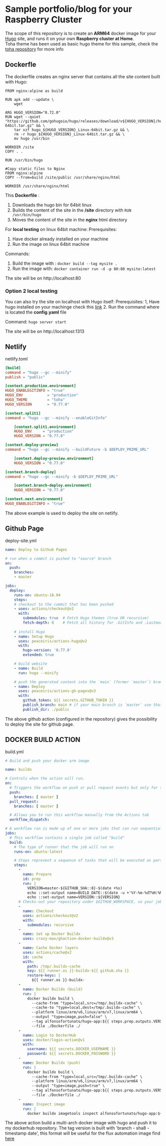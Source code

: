 # Sample portfolio/blog for your Raspberry Cluster

The scope of this repository is to create an **ARM64** docker image for your [Hugo](https://gohugo.io/) site, and runs it on your own **Raspberry cluster at Home**.    
Toha theme has been used as basic hugo theme for this sample, check the [toha repository](https://github.com/hugo-toha/toha) for more info

## Dockerfle

The dockerfile creates an nginx server that contains all the site content built with Hugo:
```
FROM nginx:alpine as build

RUN apk add --update \
    wget
    
ARG HUGO_VERSION="0.72.0"
RUN wget --quiet "https://github.com/gohugoio/hugo/releases/download/v${HUGO_VERSION}/hugo_${HUGO_VERSION}_Linux-64bit.tar.gz" && \
    tar xzf hugo_${HUGO_VERSION}_Linux-64bit.tar.gz && \
    rm -r hugo_${HUGO_VERSION}_Linux-64bit.tar.gz && \
    mv hugo /usr/bin
    
WORKDIR /site
COPY . .

RUN /usr/bin/hugo

#Copy static files to Nginx
FROM nginx:alpine
COPY --from=build /site/public /usr/share/nginx/html

WORKDIR /usr/share/nginx/html
```
This **Dockerfile** :
1. Downloads the hugo bin for 64bit linux
2. Builds the content of the site in the **/site** directory with ```RUN /usr/bin/hugo```
3. Moves the content of the site in the **nginx** html directory

For **local testing** on linux 64bit machine:
Prerequisites: 
1. Have docker already installed on your machine
2. Run the image on linux 64bit machine

Commands:
1. Build the image with : ```docker build --tag mysite . ```
2. Run the image with: ```docker container run -d -p 80:80 mysite:latest ```

The site will be on http://localhost:80

### Option 2 local testing
You can also try the site on localhost with Hugo itself:
Prerequisites:
1, Have hugo installed on your machinge check this [link](https://gohugo.io/getting-started/installing/)
2. Run the command where is located the **config.yaml** file

Command:
`hugo server start`

The site will be on http://localhost:1313

## Netlify 

netlify.toml
```toml
[build]
command = "hugo --gc --minify"
publish = "public"

[context.production.environment]
HUGO_ENABLEGITINFO = "true"
HUGO_ENV           = "production"
HUGO_THEME         = "toha"
HUGO_VERSION       = "0.77.0"

[context.split1]
command = "hugo --gc --minify --enableGitInfo"

    [context.split1.environment]
    HUGO_ENV     = "production"
    HUGO_VERSION = "0.77.0"

[context.deploy-preview]
command = "hugo --gc --minify --buildFuture -b $DEPLOY_PRIME_URL"

    [context.deploy-preview.environment]
    HUGO_VERSION = "0.77.0"

[context.branch-deploy]
command = "hugo --gc --minify -b $DEPLOY_PRIME_URL"

    [context.branch-deploy.environment]
    HUGO_VERSION = "0.77.0"

[context.next.environment]
HUGO_ENABLEGITINFO = "true"
```
The above example is used to deploy the site on netlify.  

## Github Page

deploy-site.yml
```yaml
name: Deploy to Github Pages

# run when a commit is pushed to "source" branch
on:
  push:
    branches:
    - master

jobs:
  deploy:
    runs-on: ubuntu-18.04
    steps:
    # checkout to the commit that has been pushed
    - uses: actions/checkout@v2
      with:
        submodules: true  # Fetch Hugo themes (true OR recursive)
        fetch-depth: 0    # Fetch all history for .GitInfo and .Lastmod
    
    # install Hugo
    - name: Setup Hugo
      uses: peaceiris/actions-hugo@v2
      with:
        hugo-version: '0.77.0'
        extended: true

    # build website
    - name: Build
      run: hugo --minify

    # push the generated content into the `main` (former `master`) branch.
    - name: Deploy
      uses: peaceiris/actions-gh-pages@v3
      with:
        github_token: ${{ secrets.GITHUB_TOKEN }}
        publish_branch: main # if your main branch is `master` use that here.
        publish_dir: ./public
```
The above github action (configured in the repository) gives the possibility to deploy the site for github page.

## DOCKER BUILD ACTION

build.yml
```yaml
# Build and push your docker arm image

name: buildx

# Controls when the action will run. 
on:
  # Triggers the workflow on push or pull request events but only for the master branch
  push:
    branches: [ master ]
  pull_request:
    branches: [ master ]

  # Allows you to run this workflow manually from the Actions tab
  workflow_dispatch:

# A workflow run is made up of one or more jobs that can run sequentially or in parallel
jobs:
  # This workflow contains a single job called "build"
  build:
    # The type of runner that the job will run on
    runs-on: ubuntu-latest

    # Steps represent a sequence of tasks that will be executed as part of the job
    steps:
      - 
        name: Prepare
        id: prep
        run: |
          VERSION=master-${GITHUB_SHA::8}-$(date +%s)
          echo ::set-output name=BUILD_DATE::$(date -u +'%Y-%m-%dT%H:%M:%SZ')
          echo ::set-output name=VERSION::${VERSION}          
      # Checks-out your repository under $GITHUB_WORKSPACE, so your job can access it
      -
        name: Checkout
        uses: actions/checkout@v2
        with:
          submodules: recursive
      -
        name: Set up Docker Buildx
        uses: crazy-max/ghaction-docker-buildx@v3
      -
        name: Cache Docker layers
        uses: actions/cache@v2
        id: cache
        with:
          path: /tmp/.buildx-cache
          key: ${{ runner.os }}-buildx-${{ github.sha }}
          restore-keys: |
            ${{ runner.os }}-buildx-
      -
        name: Docker Buildx (build)
        run: |
          docker buildx build \
            --cache-from "type=local,src=/tmp/.buildx-cache" \
            --cache-to "type=local,dest=/tmp/.buildx-cache" \
            --platform linux/arm/v6,linux/arm/v7,linux/arm64 \
            --output "type=image,push=false" \
            --tag alfonsofortunato/hugo-app:${{ steps.prep.outputs.VERSION }} \
            --file ./Dockerfile ./
      -
        name: Login to DockerHub
        uses: docker/login-action@v1
        with:
          username: ${{ secrets.DOCKER_USERNAME }}
          password: ${{ secrets.DOCKER_PASSWORD }}
      -
        name: Docker Buildx (push)
        run: |
          docker buildx build \
            --cache-from "type=local,src=/tmp/.buildx-cache" \
            --platform linux/arm/v6,linux/arm/v7,linux/arm64 \
            --output "type=image,push=true" \
            --tag alfonsofortunato/hugo-app:${{ steps.prep.outputs.VERSION }} \
            --file ./Dockerfile ./
      -
        name: Inspect image
        run: |
          docker buildx imagetools inspect alfonsofortunato/hugo-app:${{ steps.prep.outputs.VERSION }}
```
The above action build a multi-arch docker image with hugo and push it to my dockerhub repository.
The tag version is built with 'branch - sha8 - timestamp date', this format will be useful for the flux automation image find [here](https://gohugo.io/)   
